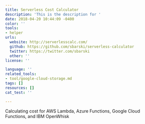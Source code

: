 ```yaml
---
title: Serverless Cost Calculator
description: 'This is the description for '
date: 2018-04-20 10:44:09 -0400
color: ''
tools:
- helper
urls:
  website: http://serverlesscalc.com/
  github: https://github.com/sbarski/serverless-calculator
  twitter: https://twitter.com/sbarski
  other: ''
license: ''

language: ''
related_tools:
- tool/google-cloud-storage.md
tags: []
resources: []
cat_test: ''

---
```

Calculating cost for AWS Lambda, Azure Functions, Google Cloud Functions, and IBM OpenWhisk